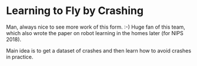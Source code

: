 # Learning to Fly by Crashing

Man, always nice to see more work of this form. :-) Huge fan of this team, which
also wrote the paper on robot learning in the homes later (for NIPS 2018).

Main idea is to get a dataset of crashes and then learn how to avoid crashes in
practice.

